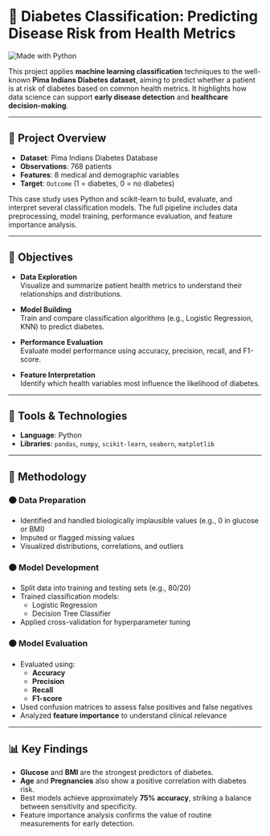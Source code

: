 # 🤖 Diabetes Classification: Predicting Disease Risk from Health Metrics

![Made with Python](https://img.shields.io/badge/Made%20with-Python-blue?logo=python)

This project applies **machine learning classification** techniques to the well-known **Pima Indians Diabetes dataset**, aiming to predict whether a patient is at risk of diabetes based on common health metrics. It highlights how data science can support **early disease detection** and **healthcare decision-making**.

---

## 📌 Project Overview

- **Dataset**: Pima Indians Diabetes Database
- **Observations**: 768 patients
- **Features**: 8 medical and demographic variables
- **Target**: `Outcome` (1 = diabetes, 0 = no diabetes)

This case study uses Python and scikit-learn to build, evaluate, and interpret several classification models. The full pipeline includes data preprocessing, model training, performance evaluation, and feature importance analysis.

---

## 🎯 Objectives

- **Data Exploration**  
  Visualize and summarize patient health metrics to understand their relationships and distributions.

- **Model Building**  
  Train and compare classification algorithms (e.g., Logistic Regression, KNN) to predict diabetes.

- **Performance Evaluation**  
  Evaluate model performance using accuracy, precision, recall, and F1-score.

- **Feature Interpretation**  
  Identify which health variables most influence the likelihood of diabetes.

---

## 🧰 Tools & Technologies

- **Language**: Python
- **Libraries**: `pandas`, `numpy`, `scikit-learn`, `seaborn`, `matplotlib`

---

## 🧪 Methodology

### 🟠 Data Preparation
- Identified and handled biologically implausible values (e.g., 0 in glucose or BMI)
- Imputed or flagged missing values
- Visualized distributions, correlations, and outliers

### 🟠 Model Development
- Split data into training and testing sets (e.g., 80/20)
- Trained classification models:
  - Logistic Regression
  - Decision Tree Classifier
- Applied cross-validation for hyperparameter tuning

### 🟠 Model Evaluation
- Evaluated using:
  - **Accuracy**
  - **Precision**
  - **Recall**
  - **F1-score**
- Used confusion matrices to assess false positives and false negatives
- Analyzed **feature importance** to understand clinical relevance

---

## 📊 Key Findings

- **Glucose** and **BMI** are the strongest predictors of diabetes.
- **Age** and **Pregnancies** also show a positive correlation with diabetes risk.
- Best models achieve approximately **75% accuracy**, striking a balance between sensitivity and specificity.
- Feature importance analysis confirms the value of routine measurements for early detection.
